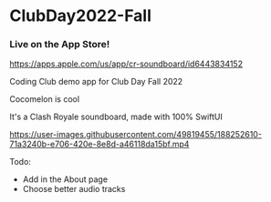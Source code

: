 # ClubDay2022-Fall

### Live on the App Store!

https://apps.apple.com/us/app/cr-soundboard/id6443834152

Coding Club demo app for Club Day Fall 2022


Cocomelon is cool

It's a Clash Royale soundboard, made with 100% SwiftUI

https://user-images.githubusercontent.com/49819455/188252610-71a3240b-e706-420e-8e8d-a46118da15bf.mp4

Todo:
- Add in the About page
- Choose better audio tracks
